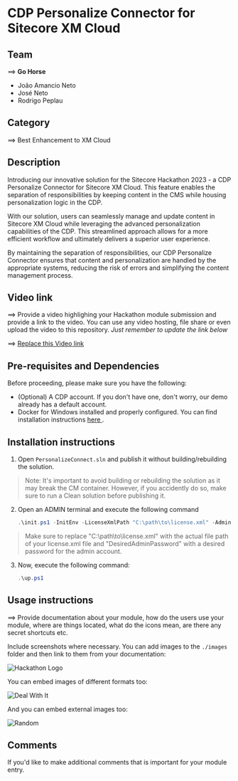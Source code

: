 # CDP Personalize Connector for Sitecore XM Cloud

## Team
⟹ **Go Horse**
- João Amancio Neto
- José Neto
- Rodrigo Peplau

## Category
⟹ Best Enhancement  to XM Cloud

## Description
Introducing our innovative solution for the Sitecore Hackathon 2023 - a CDP Personalize Connector for Sitecore XM Cloud. This feature enables the separation of responsibilities by keeping content in the CMS while housing personalization logic in the CDP.

With our solution, users can seamlessly manage and update content in Sitecore XM Cloud while leveraging the advanced personalization capabilities of the CDP. This streamlined approach allows for a more efficient workflow and ultimately delivers a superior user experience.

By maintaining the separation of responsibilities, our CDP Personalize Connector ensures that content and personalization are handled by the appropriate systems, reducing the risk of errors and simplifying the content management process.

## Video link
⟹ Provide a video highlighing your Hackathon module submission and provide a link to the video. You can use any video hosting, file share or even upload the video to this repository. _Just remember to update the link below_

⟹ [Replace this Video link](#video-link)

## Pre-requisites and Dependencies

Before proceeding, please make sure you have the following:

- (Optional) A CDP account. If you don't have one, don't worry, our demo already has a default account.
- Docker for Windows installed and properly configured. You can find installation instructions [ here ](https://docs.docker.com/desktop/install/windows-install/).

## Installation instructions

1. Open `PersonalizeConnect.sln` and publish it without building/rebuilding the solution.

> Note: It's important to avoid building or rebuilding the solution as it may break the CM container. However, if you accidently do so, make sure to run a Clean solution before publishing it.

2. Open an ADMIN terminal and execute the following command

    ```ps1
    .\init.ps1 -InitEnv -LicenseXmlPath "C:\path\to\license.xml" -AdminPassword "DesiredAdminPassword"
    ```
> Make sure to replace "C:\path\to\license.xml" with the actual file path of your license.xml file and  "DesiredAdminPassword" with a desired password for the admin account.

3. Now, execute the following command:

    ```ps1
    .\up.ps1
    ```

## Usage instructions
⟹ Provide documentation about your module, how do the users use your module, where are things located, what do the icons mean, are there any secret shortcuts etc.

Include screenshots where necessary. You can add images to the `./images` folder and then link to them from your documentation:

![Hackathon Logo](docs/images/hackathon.png?raw=true "Hackathon Logo")

You can embed images of different formats too:

![Deal With It](docs/images/deal-with-it.gif?raw=true "Deal With It")

And you can embed external images too:

![Random](https://thiscatdoesnotexist.com/)

## Comments
If you'd like to make additional comments that is important for your module entry.
